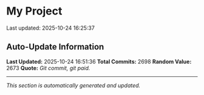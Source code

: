 # My Project


Last updated: 2025-10-24 16:25:37

















































































































































































































































































































































































































































































































































































































































































































































































































































































































































































































































































































































































































































































































































































































































































































































































































































































































































































































































































































































































































































































































































































































































































































































































































































































































































































































































































































































































































































































































































































































































































































































































































## Auto-Update Information

**Last Updated:** 2025-10-24 16:51:36
**Total Commits:** 2698
**Random Value:** 2673
**Quote:** _Git commit, git paid._

---
_This section is automatically generated and updated._